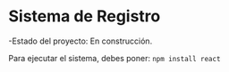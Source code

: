<h1>Sistema de Registro</h1>

-Estado del proyecto: En construcción.

Para ejecutar el sistema, debes poner:
```npm install react```
